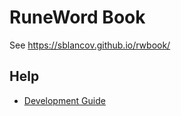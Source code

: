 # RuneWord Book

See https://sblancov.github.io/rwbook/

## Help

* [Development Guide](./docs/development.md)
